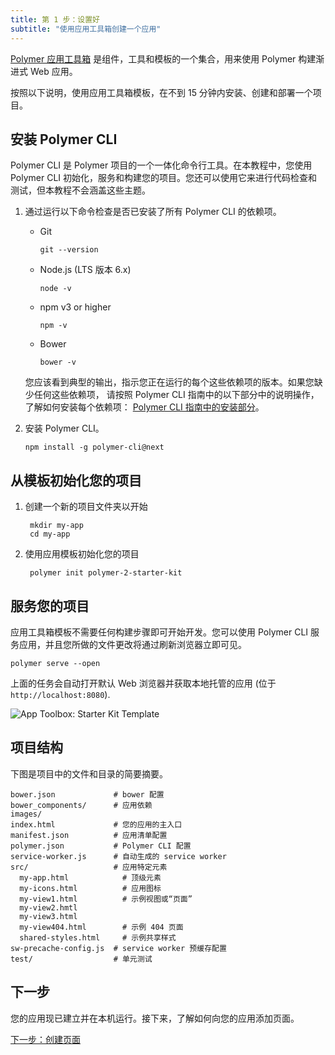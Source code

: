 ```yaml
---
title: 第 1 步：设置好
subtitle: "使用应用工具箱创建一个应用"
---
```


<!-- toc -->

[Polymer 应用工具箱][toolbox] 是组件，工具和模板的一个集合，用来使用 Polymer 构建渐进式 Web 应用。

按照以下说明，使用应用工具箱模板，在不到 15 分钟内安装、创建和部署一个项目。

## 安装 Polymer CLI

Polymer CLI 是 Polymer 项目的一个一体化命令行工具。在本教程中，您使用 Polymer CLI 初始化，服务和构建您的项目。您还可以使用它来进行代码检查和测试，但本教程不会涵盖这些主题。

1.  通过运行以下命令检查是否已安装了所有 Polymer CLI 的依赖项。

    *   Git

            git --version

    *   Node.js (LTS 版本 6.x)

            node -v

    *   npm v3 or higher

            npm -v

    *   Bower

            bower -v

    您应该看到典型的输出，指示您正在运行的每个这些依赖项的版本。如果您缺少任何这些依赖项，
    请按照 Polymer CLI 指南中的以下部分中的说明操作，了解如何安装每个依赖项：
    [Polymer CLI 指南中的安装部分](/2.0/docs/tools/polymer-cli#install)。



1.  安装 Polymer CLI。

        npm install -g polymer-cli@next

## 从模板初始化您的项目

1. 创建一个新的项目文件夹以开始

        mkdir my-app
        cd my-app

1. 使用应用模板初始化您的项目

        polymer init polymer-2-starter-kit

## 服务您的项目

应用工具箱模板不需要任何构建步骤即可开始开发。您可以使用 Polymer CLI 服务应用，并且您所做的文件更改将通过刷新浏览器立即可见。

    polymer serve --open

上面的任务会自动打开默认 Web 浏览器并获取本地托管的应用 (位于 `http://localhost:8080`).

![App Toolbox: Starter Kit Template](/images/1.0/toolbox/starter-kit.png)

## 项目结构

下图是项目中的文件和目录的简要摘要。

```
bower.json             # bower 配置
bower_components/      # 应用依赖
images/
index.html             # 您的应用的主入口
manifest.json          # 应用清单配置
polymer.json           # Polymer CLI 配置
service-worker.js      # 自动生成的 service worker
src/                   # 应用特定元素
  my-app.html            # 顶级元素
  my-icons.html          # 应用图标
  my-view1.html          # 示例视图或“页面”
  my-view2.hmtl
  my-view3.html
  my-view404.html        # 示例 404 页面
  shared-styles.html     # 示例共享样式
sw-precache-config.js  # service worker 预缓存配置
test/                  # 单元测试
```

## 下一步

您的应用现已建立并在本机运行。接下来，了解如何向您的应用添加页面。

<a class="blue-button"
    href="create-a-page">下一步：创建页面</a>

[toolbox]: /2.0/toolbox/
[md]: http://www.google.com/design/spec/material-design/introduction.html
